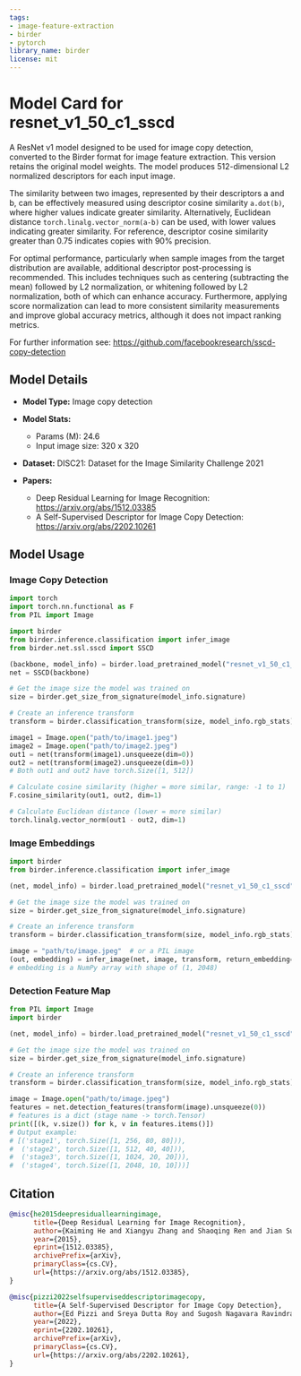 ```yaml
---
tags:
- image-feature-extraction
- birder
- pytorch
library_name: birder
license: mit
---
```


# Model Card for resnet_v1_50_c1_sscd

A ResNet v1 model designed to be used for image copy detection, converted to the Birder format for image feature extraction. This version retains the original model weights. The model produces 512-dimensional L2 normalized descriptors for each input image.

The similarity between two images, represented by their descriptors a and b, can be effectively measured using descriptor cosine similarity `a.dot(b)`, where higher values indicate greater similarity.
Alternatively, Euclidean distance `torch.linalg.vector_norm(a-b)` can be used, with lower values indicating greater similarity.
For reference, descriptor cosine similarity greater than 0.75 indicates copies with 90% precision.

For optimal performance, particularly when sample images from the target distribution are available, additional descriptor post-processing is recommended.
This includes techniques such as centering (subtracting the mean) followed by L2 normalization, or whitening followed by L2 normalization, both of which can enhance accuracy.
Furthermore, applying score normalization can lead to more consistent similarity measurements and improve global accuracy metrics, although it does not impact ranking metrics.

For further information see: <https://github.com/facebookresearch/sscd-copy-detection>

## Model Details

- **Model Type:** Image copy detection
- **Model Stats:**
    - Params (M): 24.6
    - Input image size: 320 x 320
- **Dataset:** DISC21: Dataset for the Image Similarity Challenge 2021

- **Papers:**
    - Deep Residual Learning for Image Recognition: <https://arxiv.org/abs/1512.03385>
    - A Self-Supervised Descriptor for Image Copy Detection: <https://arxiv.org/abs/2202.10261>

## Model Usage

### Image Copy Detection

```python
import torch
import torch.nn.functional as F
from PIL import Image

import birder
from birder.inference.classification import infer_image
from birder.net.ssl.sscd import SSCD

(backbone, model_info) = birder.load_pretrained_model("resnet_v1_50_c1_sscd", inference=True)
net = SSCD(backbone)

# Get the image size the model was trained on
size = birder.get_size_from_signature(model_info.signature)

# Create an inference transform
transform = birder.classification_transform(size, model_info.rgb_stats)

image1 = Image.open("path/to/image1.jpeg")
image2 = Image.open("path/to/image2.jpeg")
out1 = net(transform(image1).unsqueeze(dim=0))
out2 = net(transform(image2).unsqueeze(dim=0))
# Both out1 and out2 have torch.Size([1, 512])

# Calculate cosine similarity (higher = more similar, range: -1 to 1)
F.cosine_similarity(out1, out2, dim=1)

# Calculate Euclidean distance (lower = more similar)
torch.linalg.vector_norm(out1 - out2, dim=1)
```

### Image Embeddings

```python
import birder
from birder.inference.classification import infer_image

(net, model_info) = birder.load_pretrained_model("resnet_v1_50_c1_sscd", inference=True)

# Get the image size the model was trained on
size = birder.get_size_from_signature(model_info.signature)

# Create an inference transform
transform = birder.classification_transform(size, model_info.rgb_stats)

image = "path/to/image.jpeg"  # or a PIL image
(out, embedding) = infer_image(net, image, transform, return_embedding=True)
# embedding is a NumPy array with shape of (1, 2048)
```

### Detection Feature Map

```python
from PIL import Image
import birder

(net, model_info) = birder.load_pretrained_model("resnet_v1_50_c1_sscd", inference=True)

# Get the image size the model was trained on
size = birder.get_size_from_signature(model_info.signature)

# Create an inference transform
transform = birder.classification_transform(size, model_info.rgb_stats)

image = Image.open("path/to/image.jpeg")
features = net.detection_features(transform(image).unsqueeze(0))
# features is a dict (stage name -> torch.Tensor)
print([(k, v.size()) for k, v in features.items()])
# Output example:
# [('stage1', torch.Size([1, 256, 80, 80])),
#  ('stage2', torch.Size([1, 512, 40, 40])),
#  ('stage3', torch.Size([1, 1024, 20, 20])),
#  ('stage4', torch.Size([1, 2048, 10, 10]))]
```

## Citation

```bibtex
@misc{he2015deepresiduallearningimage,
      title={Deep Residual Learning for Image Recognition},
      author={Kaiming He and Xiangyu Zhang and Shaoqing Ren and Jian Sun},
      year={2015},
      eprint={1512.03385},
      archivePrefix={arXiv},
      primaryClass={cs.CV},
      url={https://arxiv.org/abs/1512.03385},
}

@misc{pizzi2022selfsuperviseddescriptorimagecopy,
      title={A Self-Supervised Descriptor for Image Copy Detection},
      author={Ed Pizzi and Sreya Dutta Roy and Sugosh Nagavara Ravindra and Priya Goyal and Matthijs Douze},
      year={2022},
      eprint={2202.10261},
      archivePrefix={arXiv},
      primaryClass={cs.CV},
      url={https://arxiv.org/abs/2202.10261},
}
```
